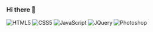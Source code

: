 ### Hi there 👋

<!--
**w0njae/w0njae** is a ✨ _special_ ✨ repository because its `README.md` (this file) appears on your GitHub profile.

Here are some ideas to get you started:

- 🔭 I’m currently working on ...
- 🌱 I’m currently learning ...
- 👯 I’m looking to collaborate on ...
- 🤔 I’m looking for help with ...
- 💬 Ask me about ...
- 📫 How to reach me: ...
- 😄 Pronouns: ...
- ⚡ Fun fact: ...
-->
![HTML5](https://img.shields.io/badge/-HTML5-F05032?style=for-the-badge&logo=html5&logoColor=ffffff)
![CSS5](https://img.shields.io/badge/-CSS3-007ACC?style=for-the-badge&logo=css3)
![JavaScript](https://img.shields.io/badge/-JavaScript-%23F7DF1C?style=for-the-badge&logo=javascript&logoColor=000000&labelColor=%23F7DF1C&color=%23FFCE5A)
![JQuery](https://img.shields.io/badge/-JQuery-0769AD?style=for-the-badge&logo=jquery)
![Photoshop](https://img.shields.io/badge/-Photoshop-007ACC?style=for-the-badge&logo=adobephotoshop)
